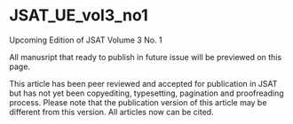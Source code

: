 # JSAT_UE_vol3_no1
Upcoming Edition of JSAT Volume 3 No. 1

All manusript that ready to publish in future issue will be previewed on this page. 

This article has been peer reviewed and accepted for publication in JSAT but has not yet been copyediting, typesetting, pagination and proofreading process. Please note that the publication version of this article may be different from this version. All articles now can be cited.
